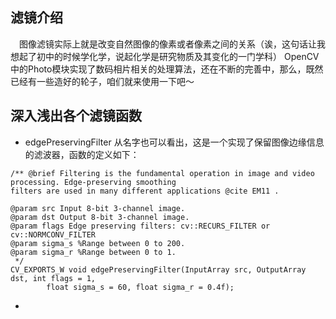 ## 滤镜介绍
&emsp;图像滤镜实际上就是改变自然图像的像素或者像素之间的关系（诶，这句话让我想起了初中的时候学化学，说起化学是研究物质及其变化的一门学科）
OpenCV中的Photo模块实现了数码相片相关的处理算法，还在不断的完善中，那么，既然已经有一些造好的轮子，咱们就来使用一下吧～

## 深入浅出各个滤镜函数

- edgePreservingFilter
从名字也可以看出，这是一个实现了保留图像边缘信息的滤波器，函数的定义如下：
```
/** @brief Filtering is the fundamental operation in image and video processing. Edge-preserving smoothing
filters are used in many different applications @cite EM11 .

@param src Input 8-bit 3-channel image.
@param dst Output 8-bit 3-channel image.
@param flags Edge preserving filters: cv::RECURS_FILTER or cv::NORMCONV_FILTER
@param sigma_s %Range between 0 to 200.
@param sigma_r %Range between 0 to 1.
 */
CV_EXPORTS_W void edgePreservingFilter(InputArray src, OutputArray dst, int flags = 1,
        float sigma_s = 60, float sigma_r = 0.4f);
```
- 
